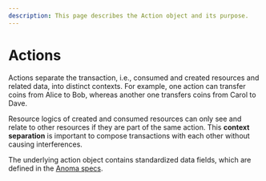 ```yaml
---
description: This page describes the Action object and its purpose.
---
```


# Actions

Actions separate the transaction, i.e., consumed and created resources and related data, into distinct contexts. For example, one action can transfer coins from Alice to Bob, whereas another one transfers coins from Carol to Dave.&#x20;

Resource logics of created and consumed resources can only see and relate to other resources if they are part of the same action. This **context separation** is important to compose transactions with each other without causing interferences.&#x20;

The underlying action object contains standardized data fields, which are defined in the [Anoma specs](https://specs.anoma.net/latest/arch/system/state/resource_machine/data_structures/action/index.html).
